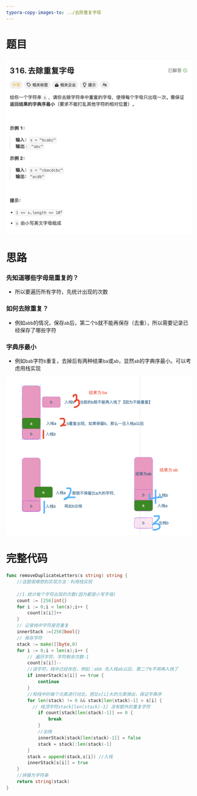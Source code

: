 ```yaml
---
typora-copy-images-to: ../去除重复字母
---
```


# 题目

![](./image-20231121175700562.png)

# 思路

### 先知道哪些字母是重复的？

- 所以要遍历所有字符，先统计出现的次数

### 如何去除重复？

-  例如`abb`的情况，保存`ab`后，第二个`b`就不能再保存（去重），所以需要记录已经保存了哪些字符

### 字典序最小

- 例如`bab`字符`b`重复，去掉后有两种结果`ba`或`ab`，显然`ab`的字典序最小。可以考虑用栈实现

![](./image-20231121181726392.png)

# 完整代码

```go
func removeDuplicateLetters(s string) string {
    //这题很难想到实现方法：利用栈实现
  
  	//1.统计每个字符出现的次数(因为都是小写字母)
    count := [256]int{} 
    for i := 0;i < len(s);i++ {
        count[s[i]]++
    }
  	// 记录栈中字符是否重复
    innerStack :=[256]bool{}
  	// 保存字符
    stack := make([]byte,0) 
    for i := 0;i < len(s);i++ {
        // 遍历字符，字符剩余次数-1
        count[s[i]]--
      	//该字符，栈中已经存在，例如：abb 先入栈ab以后，第二个b不用再入栈了
        if innerStack[s[i]] == true { 
            continue
        }
      	//和栈中的每个元素进行对比，把比s[i]大的元素弹出，保证字典序
        for len(stack) != 0 && stack[len(stack)-1] > s[i] { 
          // 栈顶字符stack[len(stack)-1] 没有额外的重复字符
            if count[stack[len(stack)-1]] == 0 { 
                break
            }
            //出栈
            innerStack[stack[len(stack)-1]] = false
            stack = stack[:len(stack)-1]
        }
        stack = append(stack,s[i]) //入栈
        innerStack[s[i]] = true 
    }
    //拼接为字符串
    return string(stack)
}
```

